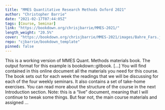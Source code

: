 ```yaml
---
title: "MMES Quantitative Research Methods Oxford 2021"
author: "Christopher Barrie"
date: "2021-02-17T07:44:05Z"
tags: [Course, Seminar]
link: "https://bookdown.org/chrisjbarrie/MMES-2021/"
length_weight: "20.5%"
cover: "https://bookdown.org/chrisjbarrie/MMES-2021/images/Bahre_Fars.jpeg"
repo: "cjbarrie/bookdown_template"
pinned: false
---
```


This is a working version of MMES Quant. Methods materials book. The output format for this example is bookdown::gitbook. [...] You will find contained in this online document all the materials you need for this course. The book sets out for each week the readings that we will be discussing for each of the four weekly seminars. It also contains a set of take-home exercises. You can read more about the structure of the course in the next Introduction section. Note: this is a “live” document, meaning that I will continue to tweak some things. But fear not, the main course materials and assigned  ...
